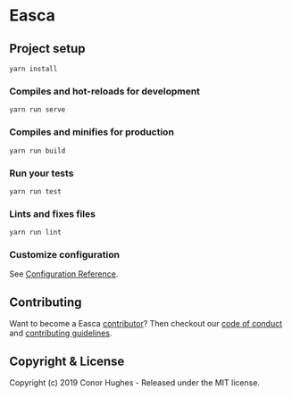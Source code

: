 # Easca

## Project setup

```
yarn install
```

### Compiles and hot-reloads for development

```
yarn run serve
```

### Compiles and minifies for production

```
yarn run build
```

### Run your tests

```
yarn run test
```

### Lints and fixes files

```
yarn run lint
```

### Customize configuration

See [Configuration Reference](https://cli.vuejs.org/config/).

## Contributing

Want to become a Easca [contributor](https://github.com/ThatGuyHughesy/easca/blob/master/CONTRIBUTORS.md)?
Then checkout our [code of conduct](https://github.com/ThatGuyHughesy/easca/blob/master/CODE_OF_CONDUCT.md) and [contributing guidelines](https://github.com/ThatGuyHughesy/easca/blob/master/CONTRIBUTING.md).

## Copyright & License

Copyright (c) 2019 Conor Hughes - Released under the MIT license.
